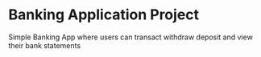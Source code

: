 # Banking Application Project

Simple Banking App where users can transact withdraw deposit and view their bank statements
